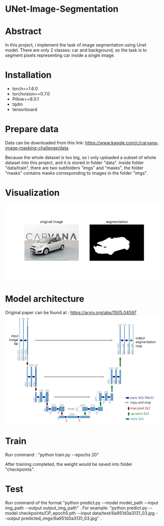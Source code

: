 # UNet-Image-Segmentation
# Abstract
In this project, i implement the task of image segmentation using Unet model. There are only 2 classes: car and background, so the task is to 
segment pixels representing car inside a single image. 

# Installation
- torch==1.6.0
- torchvision==0.7.0
- Pillow==8.0.1
- tqdm 
- tensorboard

# Prepare data
Data can be downloaded from this link: https://www.kaggle.com/c/carvana-image-masking-challenge/data

Because the whole dataset is too big, so i only uploaded a subset of whole dataset into this project, and it is stored in folder "data". 
Inside folder "data/train", there are two subfolders "imgs" and "masks", the folder "masks" contains masks corresponding to images in the folder "imgs". 

# Visualization 
![](assets/visualize.png)

# Model architecture
Original paper can be found at : https://arxiv.org/abs/1505.04597
![](assets/model.png)

# Train 
Run command : "python train.py --epochs 20"

After training completed, the weight would be saved into folder "checkpoints". 

# Test 
Run command of the format "python predict.py --model model_path --input img_path --output output_img_path" .
For example: "python predict.py --model checkpoints/CP_epoch5.pth --input data/test/6a951d3a3131_03.jpg --output predicted_imgs/6a951d3a3131_03.jpg" . 











